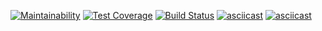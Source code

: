 [![Maintainability](https://api.codeclimate.com/v1/badges/786d5f79ca3b839f8b8a/maintainability)](https://codeclimate.com/github/augrinn/project-lvl1-s442/maintainability) [![Test Coverage](https://api.codeclimate.com/v1/badges/786d5f79ca3b839f8b8a/test_coverage)](https://codeclimate.com/github/augrinn/project-lvl1-s442/test_coverage) [![Build Status](https://travis-ci.org/augrinn/project-lvl1-s442.svg?branch=master)](https://travis-ci.org/augrinn/project-lvl1-s442)
[![asciicast](https://asciinema.org/a/gbsUBpsICkrT2b3BJSIarrPz3.svg)](https://asciinema.org/a/gbsUBpsICkrT2b3BJSIarrPz3)
[![asciicast](https://asciinema.org/a/irD3Tw5ugvmQoqB9DuMFE4BW3.svg)](https://asciinema.org/a/irD3Tw5ugvmQoqB9DuMFE4BW3)
